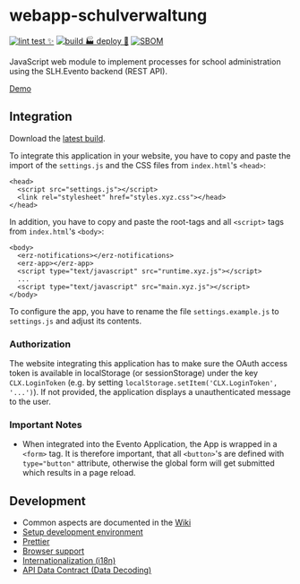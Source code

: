 # webapp-schulverwaltung

[![lint test ✨](https://github.com/bkd-mba-fbi/webapp-schulverwaltung/actions/workflows/lintAndTest.yml/badge.svg?branch=main)](https://github.com/bkd-mba-fbi/webapp-schulverwaltung/actions/workflows/lintAndTest.yml)
[![build 🏭 deploy 🚀](https://github.com/bkd-mba-fbi/webapp-schulverwaltung/actions/workflows/buildDeploy.yml/badge.svg)](https://github.com/bkd-mba-fbi/webapp-schulverwaltung/actions/workflows/buildDeploy.yml)
[![SBOM](https://github.com/bkd-mba-fbi/webapp-schulverwaltung/actions/workflows/bom.yml/badge.svg?branch=main)](https://github.com/bkd-mba-fbi/webapp-schulverwaltung/actions/workflows/bom.yml)

JavaScript web module to implement processes for school administration using the SLH.Evento backend (REST API).

[Demo](https://bkd-mba-fbi.github.io/webapp-schulverwaltung/app)

## Integration

Download the [latest build](https://bkd-mba-fbi.github.io/webapp-schulverwaltung/webapp-schulverwaltung.zip).

To integrate this application in your website, you have to copy and
paste the import of the `settings.js` and the CSS files from
`index.html`'s `<head>`:

```
<head>
  <script src="settings.js"></script>
  <link rel="stylesheet" href="styles.xyz.css"></head>
</head>
```

In addition, you have to copy and paste the root-tags and all `<script>`
tags from `index.html`'s `<body>`:

```
<body>
  <erz-notifications></erz-notifications>
  <erz-app></erz-app>
  <script type="text/javascript" src="runtime.xyz.js"></script>
  ...
  <script type="text/javascript" src="main.xyz.js"></script>
</body>
```

To configure the app, you have to rename the file
`settings.example.js` to `settings.js` and adjust its contents.

### Authorization

The website integrating this application has to make sure the OAuth
access token is available in localStorage (or sessionStorage) under
the key `CLX.LoginToken` (e.g. by setting
`localStorage.setItem('CLX.LoginToken', '...')`). If not provided, the
application displays a unauthenticated message to the user.

### Important Notes

- When integrated into the Evento Application, the App is wrapped in a
  `<form>` tag. It is therefore important, that all `<button>`'s are
  defined with `type="button"` attribute, otherwise the global form
  will get submitted which results in a page reload.

## Development

- Common aspects are documented in the [Wiki](https://github.com/bkd-mba-fbi/webapp-schulverwaltung/wiki)
- [Setup development environment](doc/setup-dev-environment.md)
- [Prettier](doc/prettier.md)
- [Browser support](doc/browser-support.md)
- [Internationalization (i18n)](doc/i18n.md)
- [API Data Contract (Data Decoding)](doc/io-ts.md)
